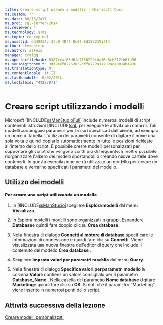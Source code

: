 ```yaml
---
title: Creare script usando i modelli | Microsoft Docs
ms.custom: ''
ms.date: 06/13/2017
ms.prod: sql-server-2014
ms.reviewer: ''
ms.technology: ssms
ms.topic: conceptual
ms.assetid: ed48014c-3fc9-48ff-8c0f-8d1822195f14
author: stevestein
ms.author: sstein
manager: craigg
ms.openlocfilehash: 8387cdaf85d6fd7750229fda86c8cb3122b61d90
ms.sourcegitcommit: 3da2edf82763852cff6772a1a282ace3034b4936
ms.translationtype: MT
ms.contentlocale: it-IT
ms.lasthandoff: 10/02/2018
ms.locfileid: "48227071"
---
```

# <a name="create-scripts-using-templates"></a>Creare script utilizzando i modelli
  Microsoft [!INCLUDE[ssManStudioFull](../../includes/ssmanstudiofull-md.md)] include numerosi modelli di script contenenti istruzioni [!INCLUDE[tsql](../../includes/tsql-md.md)] per eseguire le attività più comuni. Tali modelli contengono parametri per i valori specificati dall'utente, ad esempio un nome di tabella. L'utilizzo dei parametri consente di digitare il nome una sola volta e quindi copiarlo automaticamente in tutte le posizioni richieste all'interno dello script. È possibile creare modelli personalizzati per supportare gli script che vengono scritti più di frequente. È inoltre possibile riorganizzare l'albero dei modelli spostandoli o creando nuove cartelle dove contenerli. In questa esercitazione verrà utilizzato un modello per creare un database e verranno specificati i parametri del modello.  
  
## <a name="using-templates"></a>Utilizzo dei modelli  
  
#### <a name="to-create-a-script-using-a-template"></a>Per creare uno script utilizzando un modello  
  
1.  In [!INCLUDE[ssManStudio](../../includes/ssmanstudio-md.md)]scegliere **Esplora modelli** dal menu **Visualizza**.  
  
2.  In Esplora modelli i modelli sono organizzati in gruppi. Espandere **Database**e quindi fare doppio clic su **Crea database**.  
  
3.  Nella finestra di dialogo **Connetti al motore di database** specificare le informazioni di connessione e quindi fare clic su **Connetti**. Viene visualizzata una nuova finestra dell'editor di query che include il contenuto del modello **Crea database** .  
  
4.  Scegliere **Imposta valori per parametri modello** dal menu **Query**.  
  
5.  Nella finestra di dialogo **Specifica valori per parametri modello** la colonna **Valore** contiene un valore consigliato per il parametro **Database_Name** . Nella casella del parametro **Nome database** digitare **Marketing**e quindi fare clic su **OK**. Si noti che il parametro "Marketing" viene inserito in numerosi punti dello script.  
  
## <a name="next-task-in-lesson"></a>Attività successiva della lezione  
 [Creare modelli personalizzati](lesson-3-2-create-custom-templates.md)  
  
  

